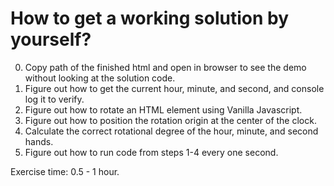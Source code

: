 # How to get a working solution by yourself?
0. Copy path of the finished html and open in browser to see the demo without looking at the solution code.
1. Figure out how to get the current hour, minute, and second, and console log it to verify.
2. Figure out how to rotate an HTML element using Vanilla Javascript.
3. Figure out how to position the rotation origin at the center of the clock.
4. Calculate the correct rotational degree of the hour, minute, and second hands.
5. Figure out how to run code from steps 1-4 every one second.

Exercise time: 0.5 - 1 hour.